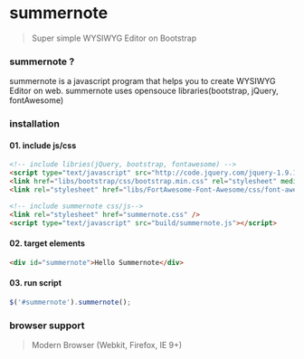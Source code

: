 # summernote
> Super simple WYSIWYG Editor on Bootstrap

### summernote ?
summernote is a javascript program that helps you to create WYSIWYG Editor on web. summernote uses opensouce libraries(bootstrap, jQuery, fontAwesome)

### installation
#### 01. include js/css
```html
<!-- include libries(jQuery, bootstrap, fontawesome) -->
<script type="text/javascript" src="http://code.jquery.com/jquery-1.9.1.min.js"></script> 
<link href="libs/bootstrap/css/bootstrap.min.css" rel="stylesheet" media="screen">
<link rel="stylesheet" href="libs/FortAwesome-Font-Awesome/css/font-awesome.min.css">

<!-- include summernote css/js-->
<link rel="stylesheet" href="summernote.css" />
<script type="text/javascript" src="build/summernote.js"></script>
```
#### 02. target elements
```html
<div id="summernote">Hello Summernote</div>
```
#### 03. run script
```javascript
$('#summernote').summernote();
```

### browser support
> Modern Browser (Webkit, Firefox, IE 9+)
